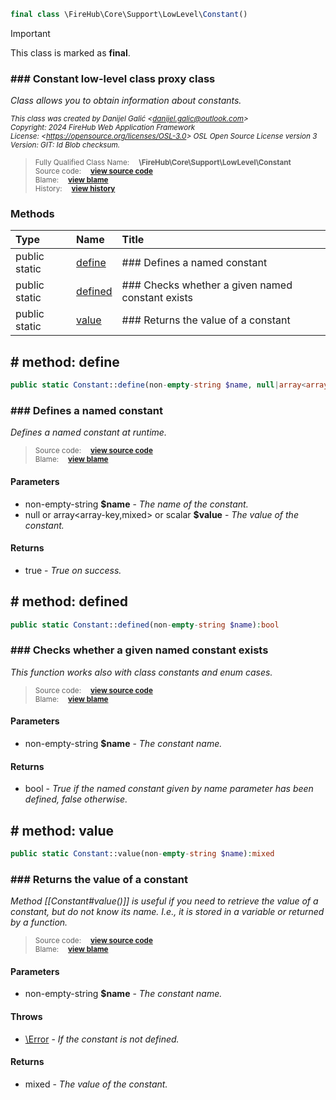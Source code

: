 ```php
final class \FireHub\Core\Support\LowLevel\Constant()
```





> [!IMPORTANT]
This class is marked as **final**.





### ### Constant low-level class proxy class

_Class allows you to obtain information about constants._

<sub>_This class was created by Danijel Galić &lt;danijel.galic@outlook.com&gt;_</sub><br/><sub>_Copyright: 2024 FireHub Web Application Framework_</sub><br/><sub>_License: &lt;https://opensource.org/licenses/OSL-3.0&gt; OSL Open Source License version 3_</sub><br/><sub>_Version: GIT: $Id$ Blob checksum._</sub>

><sub>Fully Qualified Class Name:  **\FireHub\Core\Support\LowLevel\Constant**</sub><br/>
    <sub>Source code:  **[view source code](https://github.com/The-FireHub-Project/Core/blob/develop-pre-alpha-m1/src/support/lowlevel/firehub.Constant.php#L29)**</sub><br/>
        <sub>Blame:  **[view blame](https://github.com/The-FireHub-Project/Core/blame/develop-pre-alpha-m1/src/support/lowlevel/firehub.Constant.php)**</sub><br/>
        <sub>History:  **[view history](https://github.com/The-FireHub-Project/Core/commits/develop-pre-alpha-m1/src/support/lowlevel/firehub.Constant.php)**</sub>


### Methods
| Type | Name | Title |
|:-----|:-----|:------|
|public static |<a href="#define()">define</a>|### Defines a named constant|
|public static |<a href="#defined()">defined</a>|### Checks whether a given named constant exists|
|public static |<a href="#value()">value</a>|### Returns the value of a constant|

<h2><a name="define()"># method: define</a></h2>

```php
public static Constant::define(non-empty-string $name, null|array<array-key,mixed>|scalar $value):true
```











### ### Defines a named constant

_Defines a named constant at runtime._

><sub>Source code:  **[view source code](https://github.com/The-FireHub-Project/Core/blob/develop-pre-alpha-m1/src/support/lowlevel/firehub.Constant.php#L48)**</sub><br/>
        <sub>Blame:  **[view blame](https://github.com/The-FireHub-Project/Core/blame/develop-pre-alpha-m1/src/support/lowlevel/firehub.Constant.php#L48)**</sub>
#### Parameters

* non-empty-string **$name** - _The name of the constant._
* null or array&lt;array-key,mixed&gt; or scalar **$value** - _The value of the constant._
#### Returns

* true - _True on success._
<h2><a name="defined()"># method: defined</a></h2>

```php
public static Constant::defined(non-empty-string $name):bool
```











### ### Checks whether a given named constant exists

_This function works also with class constants and enum cases._

><sub>Source code:  **[view source code](https://github.com/The-FireHub-Project/Core/blob/develop-pre-alpha-m1/src/support/lowlevel/firehub.Constant.php#L69)**</sub><br/>
        <sub>Blame:  **[view blame](https://github.com/The-FireHub-Project/Core/blame/develop-pre-alpha-m1/src/support/lowlevel/firehub.Constant.php#L69)**</sub>
#### Parameters

* non-empty-string **$name** - _The constant name._
#### Returns

* bool - _True if the named constant given by name parameter has been defined, false otherwise._
<h2><a name="value()"># method: value</a></h2>

```php
public static Constant::value(non-empty-string $name):mixed
```











### ### Returns the value of a constant

_Method [[Constant#value()]] is useful if you need to retrieve the value of a constant, but do not know its name.
I.e., it is stored in a variable or returned by a function._

><sub>Source code:  **[view source code](https://github.com/The-FireHub-Project/Core/blob/develop-pre-alpha-m1/src/support/lowlevel/firehub.Constant.php#L92)**</sub><br/>
        <sub>Blame:  **[view blame](https://github.com/The-FireHub-Project/Core/blame/develop-pre-alpha-m1/src/support/lowlevel/firehub.Constant.php#L92)**</sub>
#### Parameters

* non-empty-string **$name** - _The constant name._
#### Throws

* [\Error](./Wiki-Error) - _If the constant is not defined._
#### Returns

* mixed - _The value of the constant._